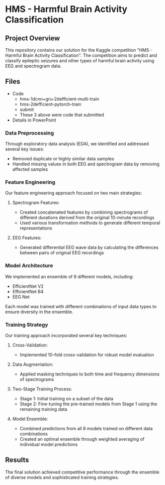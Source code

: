 # HMS - Harmful Brain Activity Classification

## Project Overview
This repository contains our solution for the Kaggle competition "HMS - Harmful Brain Activity Classification". The competition aims to predict and classify epileptic seizures and other types of harmful brain activity using EEG and spectrogram data.

## Files
- Code
  - hms-1dcnn+gru-2defficient-multi-train
  - hms-2defficient-pytorch-train
  - submit
  - These 3 above were code that submitted
- Details in PowerPoint

### Data Preprocessing
Through exploratory data analysis (EDA), we identified and addressed several key issues:
- Removed duplicate or highly similar data samples
- Handled missing values in both EEG and spectrogram data by removing affected samples

### Feature Engineering
Our feature engineering approach focused on two main strategies:

1. Spectrogram Features:
   - Created concatenated features by combining spectrograms of different durations derived from the original 10-minute recordings
   - Used various transformation methods to generate different temporal representations

2. EEG Features:
   - Generated differential EEG wave data by calculating the differences between pairs of original EEG recordings

### Model Architecture
We implemented an ensemble of 8 different models, including:
- EfficientNet V2
- EfficientNet B4
- EEG Net

Each model was trained with different combinations of input data types to ensure diversity in the ensemble.

### Training Strategy
Our training approach incorporated several key techniques:

1. Cross-Validation:
   - Implemented 10-fold cross-validation for robust model evaluation

2. Data Augmentation:
   - Applied masking techniques to both time and frequency dimensions of spectrograms

3. Two-Stage Training Process:
   - Stage 1: Initial training on a subset of the data
   - Stage 2: Fine-tuning the pre-trained models from Stage 1 using the remaining training data

4. Model Ensemble:
   - Combined predictions from all 8 models trained on different data combinations
   - Created an optimal ensemble through weighted averaging of individual model predictions

## Results
The final solution achieved competitive performance through the ensemble of diverse models and sophisticated training strategies.
